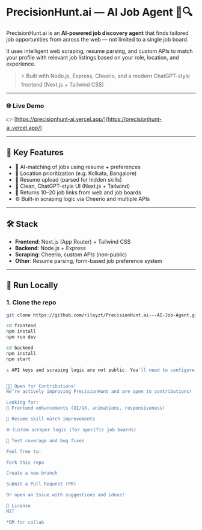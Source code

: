 # PrecisionHunt.ai — AI Job Agent 🚀🔍

PrecisionHunt.ai is an **AI-powered job discovery agent** that finds tailored job opportunities from across the web — not limited to a single job board.

It uses intelligent web scraping, resume parsing, and custom APIs to match your profile with relevant job listings based on your role, location, and experience.

> ⚡ Built with Node.js, Express, Cheerio, and a modern ChatGPT-style frontend (Next.js + Tailwind CSS)

---

### 🌐 Live Demo
👉 [https://precisionhunt-ai.vercel.app/](https://precisionhunt-ai.vercel.app/)

---

## 🧠 Key Features

- 🎯 AI-matching of jobs using resume + preferences
- 📍 Location prioritization (e.g. Kolkata, Bangalore)
- 📄 Resume upload (parsed for hidden skills)
- 💬 Clean, ChatGPT-style UI (Next.js + Tailwind)
- 🔗 Returns 10–20 job links from web and job boards
- ⚙️ Built-in scraping logic via Cheerio and multiple APIs

---

## 🛠️ Stack

- **Frontend**: Next.js (App Router) + Tailwind CSS
- **Backend**: Node.js + Express
- **Scraping**: Cheerio, custom APIs (non-public)
- **Other**: Resume parsing, form-based job preference system

---

## 🚀 Run Locally

### 1. Clone the repo
```bash
git clone https://github.com/rileyzt/PrecisionHunt.ai---AI-Job-Agent.git

cd frontend
npm install
npm run dev

cd backend
npm install
npm start

⚠️ API keys and scraping logic are not public. You'll need to configure .env with placeholders or build your own sources.


🧑‍💻 Open for Contributions!
We’re actively improving PrecisionHunt and are open to contributions!

Looking for:
🔧 Frontend enhancements (UI/UX, animations, responsiveness)

🧠 Resume skill match improvements

🌐 Custom scraper logic (for specific job boards)

🧪 Test coverage and bug fixes

Feel free to:

Fork this repo

Create a new branch

Submit a Pull Request (PR)

Or open an Issue with suggestions and ideas!

📄 License
MIT

*DM for collab 


